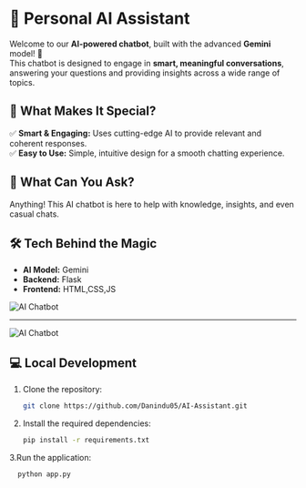 # 🤖 Personal AI Assistant  

Welcome to our **AI-powered chatbot**, built with the advanced **Gemini** model! 🚀  
This chatbot is designed to engage in **smart, meaningful conversations**, answering your questions and providing insights across a wide range of topics.

## 🌟 What Makes It Special?  

✅ **Smart & Engaging:** Uses cutting-edge AI to provide relevant and coherent responses.  
✅ **Easy to Use:** Simple, intuitive design for a smooth chatting experience.  


## 🤔 What Can You Ask?  

Anything! This AI chatbot is here to help with knowledge, insights, and even casual chats.  

## 🛠️ Tech Behind the Magic  

- **AI Model:** Gemini 
- **Backend:** Flask  
- **Frontend:** HTML,CSS,JS

![AI Chatbot](https://github.com/Danindu05/Lily/blob/main/lilyh.png) 

---
![AI Chatbot](https://github.com/Danindu05/Lily/blob/main/lilyai.png) 


## 💻 Local Development  
1. Clone the repository:
   ```sh
   git clone https://github.com/Danindu05/AI-Assistant.git
2. Install the required dependencies:
   ```sh
   pip install -r requirements.txt
 3.Run the application:
 ```sh
   python app.py
 
